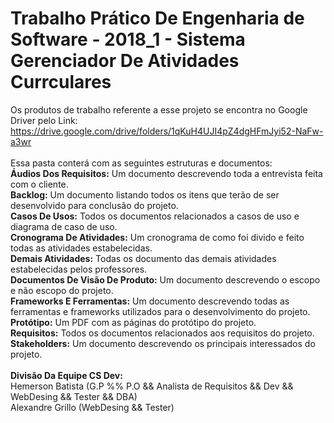 # Trabalho Prático De Engenharia de Software - 2018_1 - Sistema Gerenciador De Atividades Currculares

Os produtos de trabalho referente a esse projeto se encontra no Google Driver
pelo Link: <br /> https://drive.google.com/drive/folders/1qKuH4UJI4pZ4dgHFmJyi52-NaFw-a3wr <br />
<br />
Essa pasta conterá com as seguintes estruturas e documentos:<br />
<b>Áudios Dos Requisitos:</b> Um documento descrevendo toda a entrevista feita com o cliente. <br />
<b>Backlog:</b> Um documento listando todos os itens que terão de ser desenvolvido para conclusão do projeto. <br />
<b>Casos De Usos:</b> Todos os documentos relacionados a casos de uso e diagrama de caso de uso. <br />
<b>Cronograma De Atividades:</b> Um cronograma de como foi divido e feito todas as atividades estabelecidas. <br />
<b>Demais Atividades:</b> Todas os documento das demais atividades estabelecidas pelos professores. <br />
<b>Documentos De Visão De Produto:</b> Um documento descrevendo o escopo e não escopo do projeto. <br />
<b>Frameworks E Ferramentas:</b> Um documento descrevendo todas as ferramentas e frameworks utilizados para o desenvolvimento do projeto. <br />
<b>Protótipo:</b> Um PDF com as páginas do protótipo do projeto. <br />
<b>Requisitos:</b> Todos os documentos relacionados aos requisitos do projeto. <br />
<b>Stakeholders:</b> Um documento descrevendo os principais interessados do projeto. <br />
<br />
<b> Divisão Da Equipe CS Dev:</b> <br />
Hemerson Batista (G.P %% P.O && Analista de Requisitos && Dev && WebDesing && Tester && DBA)<br />
Alexandre Grillo (WebDesing && Tester)<br />
